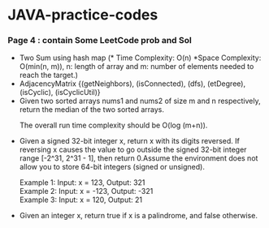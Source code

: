 # JAVA-practice-codes

<h3> Page 4 : contain Some LeetCode prob and Sol</h3>
<ul>
  <li> Two Sum using hash map (* Time Complexity: O(n)    *Space Complexity: O(min(n, m)), n: length of array and m: number of elements needed to reach the target.)</li>
  
  <li>AdjacencyMatrix {(getNeighbors), (isConnected), (dfs), (etDegree), (isCyclic), (isCyclicUtil)}</li>
  
  <li>Given two sorted arrays nums1 and nums2 of size m and n respectively, return the median of the two sorted arrays.

  The overall run time complexity should be O(log (m+n)).</li>
  
<li>Given a signed 32-bit integer x, return x with its digits reversed. If reversing x causes the value to go outside the signed 32-bit integer range [-2^31, 2^31 - 1], then return 0.Assume the environment does not allow you to store 64-bit integers (signed or unsigned).

Example 1: Input: x = 123, Output: 321   
Example 2: Input: x = -123, Output: -321   
Example 3: Input: x = 120, Output: 21</li>

<li>Given an integer x, return true if x is a palindrome, and false otherwise.</li>
</ul>
